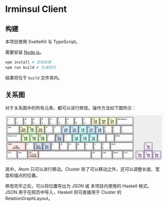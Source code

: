 # Irminsul Client

## 构建

本项目使用 SvelteKit 与 TypeScript。

需要安装 [Node.js](https://nodejs.org/)。

```sh
npm install # 安装依赖
npm run build # 生成网页
```

结果将位于 `build` 文件夹内。

## 关系图

对于关系图中的所有元素，都可以进行修改。操作方法如下图所示：

![](relation-graph-keymap.png)

其中，Atom 只可以进行移动。Cluster 除了可以移动之外，还可以调整长度、宽度和锚点的位置。

修改完毕之后，可以将位置导出为 JSON 或 本项目内使用的 Haskell 格式。JSON 用于在网页中导入，Haskell 则可直接用于 Cluster 的 RelationGraphLayout。
